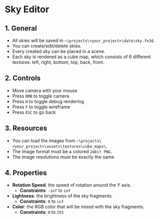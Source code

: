 # Sky Editor

## 1. General

- All skies will be saved in `~\projects\<your_project>\data\sky.fe3d`.
- You can create/edit/delete skies.
- Every created sky can be placed in a scene.
- Each sky is rendered as a cube map, which consists of 6 different textures: left, right, bottom, top, back, front.

## 2. Controls

- Move camera with your mouse
- Press `RMB` to toggle camera
- Press `H` to toggle debug rendering
- Press `F` to toggle wireframe
- Press `ESC` to go back

## 3. Resources

- You can load the images from `~\projects\<your_project>\assets\textures\cube_maps\`.
- The image format must be a colored `24bit PNG`.
- The image resolutions must be exactly the same.

## 4. Properties

- **Rotation Speed**: the speed of rotation around the Y axis.
  - **Constraints**: `-inf` to `inf`
- **Lightness**: the brightness of the sky fragments.
  - **Constraints**: `0` to `inf`
- **Color**: the RGB color that will be mixed with the sky fragments.
  - **Constraints**: `0` to `255`
